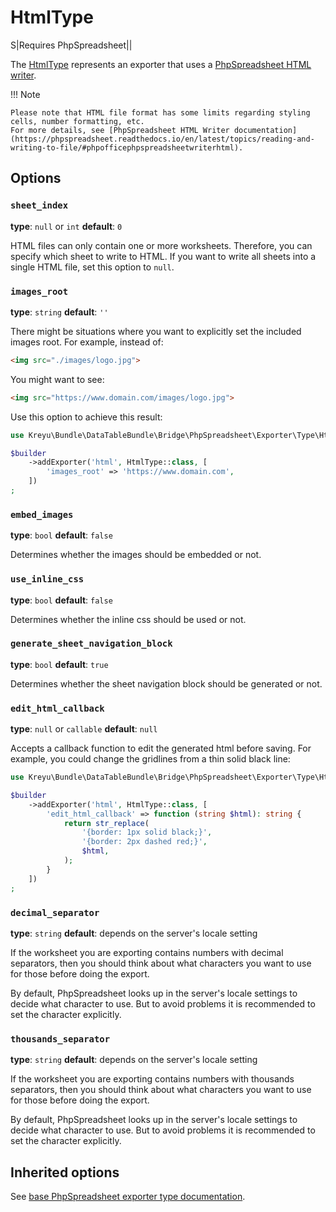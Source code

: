 # HtmlType

S|Requires PhpSpreadsheet||

The [HtmlType](https://github.com/Kreyu/data-table-bundle/blob/main/src/Bridge/PhpSpreadsheet/Exporter/Type/HtmlType.php) represents an exporter that uses a [PhpSpreadsheet HTML writer](https://github.com/PHPOffice/PhpSpreadsheet/blob/master/src/PhpSpreadsheet/Writer/Html.php).

!!! Note

    Please note that HTML file format has some limits regarding styling cells, number formatting, etc.  
    For more details, see [PhpSpreadsheet HTML Writer documentation](https://phpspreadsheet.readthedocs.io/en/latest/topics/reading-and-writing-to-file/#phpofficephpspreadsheetwriterhtml).

## Options

### `sheet_index`

**type**: `null` or `int` **default**: `0`

HTML files can only contain one or more worksheets. 
Therefore, you can specify which sheet to write to HTML.
If you want to write all sheets into a single HTML file, set this option to `null`.

### `images_root`

**type**: `string` **default**: `''`

There might be situations where you want to explicitly set the included images root. For example, instead of:

```html
<img src="./images/logo.jpg">
```

You might want to see:

```html
<img src="https://www.domain.com/images/logo.jpg">
```

Use this option to achieve this result:

```php
use Kreyu\Bundle\DataTableBundle\Bridge\PhpSpreadsheet\Exporter\Type\HtmlType;

$builder
    ->addExporter('html', HtmlType::class, [
        'images_root' => 'https://www.domain.com',
    ])
;
```

### `embed_images`

**type**: `bool` **default**: `false`

Determines whether the images should be embedded or not.

### `use_inline_css`

**type**: `bool` **default**: `false`

Determines whether the inline css should be used or not.

### `generate_sheet_navigation_block`

**type**: `bool` **default**: `true`

Determines whether the sheet navigation block should be generated or not.

### `edit_html_callback`

**type**: `null` or `callable` **default**: `null`

Accepts a callback function to edit the generated html before saving. 
For example, you could change the gridlines from a thin solid black line:

```php
use Kreyu\Bundle\DataTableBundle\Bridge\PhpSpreadsheet\Exporter\Type\HtmlType;

$builder
    ->addExporter('html', HtmlType::class, [
        'edit_html_callback' => function (string $html): string {
            return str_replace(
                '{border: 1px solid black;}',
                '{border: 2px dashed red;}',
                $html,
            );
        } 
    ])
;
```

### `decimal_separator`

**type**: `string` **default**: depends on the server's locale setting

If the worksheet you are exporting contains numbers with decimal separators,
then you should think about what characters you want to use for those before doing the export.

By default, PhpSpreadsheet looks up in the server's locale settings to decide what character to use. 
But to avoid problems it is recommended to set the character explicitly.

### `thousands_separator`

**type**: `string` **default**: depends on the server's locale setting

If the worksheet you are exporting contains numbers with thousands separators,
then you should think about what characters you want to use for those before doing the export.

By default, PhpSpreadsheet looks up in the server's locale settings to decide what character to use.
But to avoid problems it is recommended to set the character explicitly.

## Inherited options

See [base PhpSpreadsheet exporter type documentation](/reference/exporting/#phpspreadsheettype).
